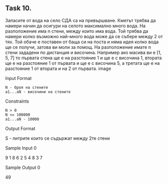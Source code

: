 ## Task 10.

Запасите от вода на село СДА са на превършване. Кметът трябва да намери начин да осигури на селото максимално много вода. На разположение има n стени, между които има вода. Той трябва да намери колко възможно най-много вода може да се събере между 2 от тях. Той обаче е поставен от баща си на поста и няма идея колко вода ще се получи, затова ви моли за помощ. На разположение имате n стени зададени по дистанция и височина. Например ако масива ви е [1, 5, 7] то първата стена ще е на разстояние 1 и ще е с височина 1, втората ще е на разстояние 1 от първата и ще е с височина 5, а третата ще е на разстояние 1 от втората и на 2 от първата. image

Input Format

    N - броя на стените
    а1...аN - височини на стените

Constraints

    N > 0
    N <= 100000
    а1...aN - 10000

Output Format

S - литрите които се съдържат между 2те стени

Sample Input 0

9 
1 8 6 2 5 4 8 3 7

Sample Output 0

49

